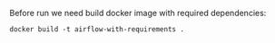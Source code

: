 Before run we need build docker image with required dependencies:
```shell
docker build -t airflow-with-requirements .
```